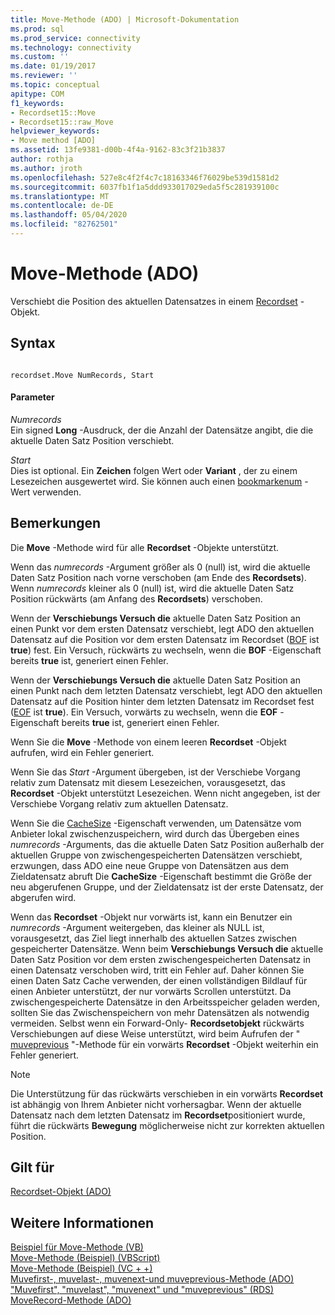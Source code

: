 ```yaml
---
title: Move-Methode (ADO) | Microsoft-Dokumentation
ms.prod: sql
ms.prod_service: connectivity
ms.technology: connectivity
ms.custom: ''
ms.date: 01/19/2017
ms.reviewer: ''
ms.topic: conceptual
apitype: COM
f1_keywords:
- Recordset15::Move
- Recordset15::raw_Move
helpviewer_keywords:
- Move method [ADO]
ms.assetid: 13fe9381-d00b-4f4a-9162-83c3f21b3837
author: rothja
ms.author: jroth
ms.openlocfilehash: 527e8c4f2f4c7c18163346f76029be539d1581d2
ms.sourcegitcommit: 6037fb1f1a5ddd933017029eda5f5c281939100c
ms.translationtype: MT
ms.contentlocale: de-DE
ms.lasthandoff: 05/04/2020
ms.locfileid: "82762501"
---
```

# <a name="move-method-ado"></a>Move-Methode (ADO)
Verschiebt die Position des aktuellen Datensatzes in einem [Recordset](../../../ado/reference/ado-api/recordset-object-ado.md) -Objekt.  
  
## <a name="syntax"></a>Syntax  
  
```  
  
recordset.Move NumRecords, Start  
```  
  
#### <a name="parameters"></a>Parameter  
 *Numrecords*  
 Ein signed **Long** -Ausdruck, der die Anzahl der Datensätze angibt, die die aktuelle Daten Satz Position verschiebt.  
  
 *Start*  
 Dies ist optional. Ein **Zeichen** folgen Wert oder **Variant** , der zu einem Lesezeichen ausgewertet wird. Sie können auch einen [bookmarkenum](../../../ado/reference/ado-api/bookmarkenum.md) -Wert verwenden.  
  
## <a name="remarks"></a>Bemerkungen  
 Die **Move** -Methode wird für alle **Recordset** -Objekte unterstützt.  
  
 Wenn das *numrecords* -Argument größer als 0 (null) ist, wird die aktuelle Daten Satz Position nach vorne verschoben (am Ende des **Recordsets**). Wenn *numrecords* kleiner als 0 (null) ist, wird die aktuelle Daten Satz Position rückwärts (am Anfang des **Recordsets**) verschoben.  
  
 Wenn der **Verschiebungs Versuch die** aktuelle Daten Satz Position an einen Punkt vor dem ersten Datensatz verschiebt, legt ADO den aktuellen Datensatz auf die Position vor dem ersten Datensatz im Recordset ([BOF](../../../ado/reference/ado-api/bof-eof-properties-ado.md) ist **true**) fest. Ein Versuch, rückwärts zu wechseln, wenn die **BOF** -Eigenschaft bereits **true** ist, generiert einen Fehler.  
  
 Wenn der **Verschiebungs Versuch die** aktuelle Daten Satz Position an einen Punkt nach dem letzten Datensatz verschiebt, legt ADO den aktuellen Datensatz auf die Position hinter dem letzten Datensatz im Recordset fest ([EOF](../../../ado/reference/ado-api/bof-eof-properties-ado.md) ist **true**). Ein Versuch, vorwärts zu wechseln, wenn die **EOF** -Eigenschaft bereits **true** ist, generiert einen Fehler.  
  
 Wenn Sie die **Move** -Methode von einem leeren **Recordset** -Objekt aufrufen, wird ein Fehler generiert.  
  
 Wenn Sie das *Start* -Argument übergeben, ist der Verschiebe Vorgang relativ zum Datensatz mit diesem Lesezeichen, vorausgesetzt, das **Recordset** -Objekt unterstützt Lesezeichen. Wenn nicht angegeben, ist der Verschiebe Vorgang relativ zum aktuellen Datensatz.  
  
 Wenn Sie die [CacheSize](../../../ado/reference/ado-api/cachesize-property-ado.md) -Eigenschaft verwenden, um Datensätze vom Anbieter lokal zwischenzuspeichern, wird durch das Übergeben eines *numrecords* -Arguments, das die aktuelle Daten Satz Position außerhalb der aktuellen Gruppe von zwischengespeicherten Datensätzen verschiebt, erzwungen, dass ADO eine neue Gruppe von Datensätzen aus dem Zieldatensatz abruft Die **CacheSize** -Eigenschaft bestimmt die Größe der neu abgerufenen Gruppe, und der Zieldatensatz ist der erste Datensatz, der abgerufen wird.  
  
 Wenn das **Recordset** -Objekt nur vorwärts ist, kann ein Benutzer ein *numrecords* -Argument weitergeben, das kleiner als NULL ist, vorausgesetzt, das Ziel liegt innerhalb des aktuellen Satzes zwischen gespeicherter Datensätze. Wenn beim **Verschiebungs Versuch die** aktuelle Daten Satz Position vor dem ersten zwischengespeicherten Datensatz in einen Datensatz verschoben wird, tritt ein Fehler auf. Daher können Sie einen Daten Satz Cache verwenden, der einen vollständigen Bildlauf für einen Anbieter unterstützt, der nur vorwärts Scrollen unterstützt. Da zwischengespeicherte Datensätze in den Arbeitsspeicher geladen werden, sollten Sie das Zwischenspeichern von mehr Datensätzen als notwendig vermeiden. Selbst wenn ein Forward-Only- **Recordsetobjekt** rückwärts Verschiebungen auf diese Weise unterstützt, wird beim Aufrufen der " [muveprevious](../../../ado/reference/ado-api/movefirst-movelast-movenext-and-moveprevious-methods-ado.md) "-Methode für ein vorwärts **Recordset** -Objekt weiterhin ein Fehler generiert.  
  
> [!NOTE]
>  Die Unterstützung für das rückwärts verschieben in ein vorwärts **Recordset** ist abhängig von Ihrem Anbieter nicht vorhersagbar. Wenn der aktuelle Datensatz nach dem letzten Datensatz im **Recordset**positioniert wurde, führt die rückwärts **Bewegung** möglicherweise nicht zur korrekten aktuellen Position.  
  
## <a name="applies-to"></a>Gilt für  
 [Recordset-Objekt (ADO)](../../../ado/reference/ado-api/recordset-object-ado.md)  
  
## <a name="see-also"></a>Weitere Informationen  
 [Beispiel für Move-Methode (VB)](../../../ado/reference/ado-api/move-method-example-vb.md)   
 [Move-Methode (Beispiel) (VBScript)](../../../ado/reference/ado-api/move-method-example-vbscript.md)   
 [Move-Methode (Beispiel) (VC + +)](../../../ado/reference/ado-api/move-method-example-vc.md)   
 [Muvefirst-, muvelast-, muvenext-und muveprevious-Methode (ADO)](../../../ado/reference/ado-api/movefirst-movelast-movenext-and-moveprevious-methods-ado.md)   
 ["Muvefirst", "muvelast", "muvenext" und "muveprevious" (RDS)](../../../ado/reference/rds-api/movefirst-movelast-movenext-and-moveprevious-methods-rds.md)   
 [MoveRecord-Methode (ADO)](../../../ado/reference/ado-api/moverecord-method-ado.md)
